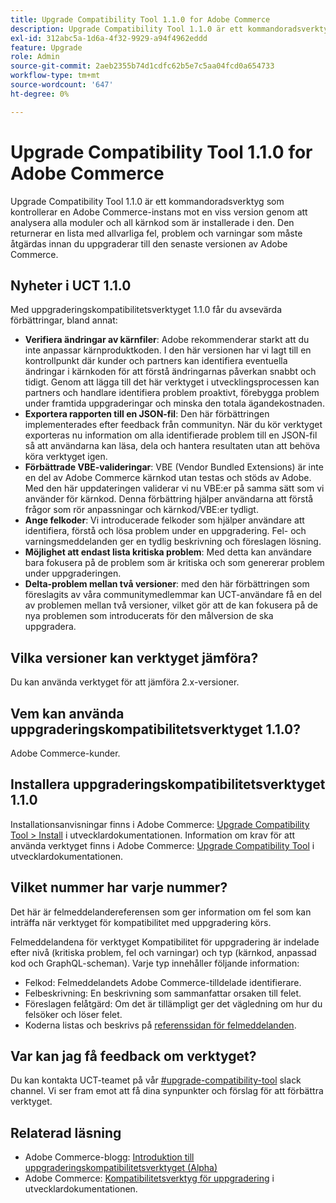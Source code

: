 ```yaml
---
title: Upgrade Compatibility Tool 1.1.0 for Adobe Commerce
description: Upgrade Compatibility Tool 1.1.0 är ett kommandoradsverktyg som kontrollerar en Adobe Commerce-instans mot en viss version genom att analysera alla moduler och all kärnkod som är installerade i den. Den returnerar en lista med allvarliga fel, problem och varningar som måste åtgärdas innan du uppgraderar till den senaste versionen av Adobe Commerce.
exl-id: 312abc5a-1d6a-4f32-9929-a94f4962eddd
feature: Upgrade
role: Admin
source-git-commit: 2aeb2355b74d1cdfc62b5e7c5aa04fcd0a654733
workflow-type: tm+mt
source-wordcount: '647'
ht-degree: 0%

---
```


# Upgrade Compatibility Tool 1.1.0 for Adobe Commerce

Upgrade Compatibility Tool 1.1.0 är ett kommandoradsverktyg som kontrollerar en Adobe Commerce-instans mot en viss version genom att analysera alla moduler och all kärnkod som är installerade i den. Den returnerar en lista med allvarliga fel, problem och varningar som måste åtgärdas innan du uppgraderar till den senaste versionen av Adobe Commerce.

## Nyheter i UCT 1.1.0

Med uppgraderingskompatibilitetsverktyget 1.1.0 får du avsevärda förbättringar, bland annat:

* **Verifiera ändringar av kärnfiler**: Adobe rekommenderar starkt att du inte anpassar kärnproduktkoden. I den här versionen har vi lagt till en kontrollpunkt där kunder och partners kan identifiera eventuella ändringar i kärnkoden för att förstå ändringarnas påverkan snabbt och tidigt. Genom att lägga till det här verktyget i utvecklingsprocessen kan partners och handlare identifiera problem proaktivt, förebygga problem under framtida uppgraderingar och minska den totala ägandekostnaden.
* **Exportera rapporten till en JSON-fil**: Den här förbättringen implementerades efter feedback från communityn. När du kör verktyget exporteras nu information om alla identifierade problem till en JSON-fil så att användarna kan läsa, dela och hantera resultaten utan att behöva köra verktyget igen.
* **Förbättrade VBE-valideringar**: VBE (Vendor Bundled Extensions) är inte en del av Adobe Commerce kärnkod utan testas och stöds av Adobe. Med den här uppdateringen validerar vi nu VBE:er på samma sätt som vi använder för kärnkod. Denna förbättring hjälper användarna att förstå frågor som rör anpassningar och kärnkod/VBE:er tydligt.
* **Ange felkoder**: Vi introducerade felkoder som hjälper användare att identifiera, förstå och lösa problem under en uppgradering. Fel- och varningsmeddelanden ger en tydlig beskrivning och föreslagen lösning.
* **Möjlighet att endast lista kritiska problem**: Med detta kan användare bara fokusera på de problem som är kritiska och som genererar problem under uppgraderingen.
* **Delta-problem mellan två versioner**: med den här förbättringen som föreslagits av våra communitymedlemmar kan UCT-användare få en del av problemen mellan två versioner, vilket gör att de kan fokusera på de nya problemen som introducerats för den målversion de ska uppgradera.

## Vilka versioner kan verktyget jämföra?

Du kan använda verktyget för att jämföra 2.x-versioner.

## Vem kan använda uppgraderingskompatibilitetsverktyget 1.1.0?

Adobe Commerce-kunder.

## Installera uppgraderingskompatibilitetsverktyget 1.1.0

Installationsanvisningar finns i Adobe Commerce: [Upgrade Compatibility Tool > Install](https://experienceleague.adobe.com/sv/docs/commerce-operations/upgrade-guide/upgrade-compatibility-tool/use-upgrade-compatibility-tool/run) i utvecklardokumentationen. Information om krav för att använda verktyget finns i Adobe Commerce: [Upgrade Compatibility Tool](https://experienceleague.adobe.com/sv/docs/commerce-operations/upgrade-guide/upgrade-compatibility-tool/prerequisites) i utvecklardokumentationen.

## Vilket nummer har varje nummer?

Det här är felmeddelandereferensen som ger information om fel som kan inträffa när verktyget för kompatibilitet med uppgradering körs.

Felmeddelandena för verktyget Kompatibilitet för uppgradering är indelade efter nivå (kritiska problem, fel och varningar) och typ (kärnkod, anpassad kod och GraphQL-scheman). Varje typ innehåller följande information:

* Felkod: Felmeddelandets Adobe Commerce-tilldelade identifierare.
* Felbeskrivning: En beskrivning som sammanfattar orsaken till felet.
* Föreslagen felåtgärd: Om det är tillämpligt ger det vägledning om hur du felsöker och löser felet.
* Koderna listas och beskrivs på [referenssidan för felmeddelanden](https://experienceleague.adobe.com/sv/docs/commerce-operations/upgrade-guide/upgrade-compatibility-tool/reporting/error-messages).

## Var kan jag få feedback om verktyget?

Du kan kontakta UCT-teamet på vår [#upgrade-compatibility-tool](https://magentocommeng.slack.com/archives/C019Y143U9F) slack channel. Vi ser fram emot att få dina synpunkter och förslag för att förbättra verktyget.

## Relaterad läsning

* Adobe Commerce-blogg: [Introduktion till uppgraderingskompatibilitetsverktyget (Alpha)](https://magento.com/blog/magento-news/introducing-upgrade-compatibility-tool)
* Adobe Commerce: [Kompatibilitetsverktyg för uppgradering](https://experienceleague.adobe.com/sv/docs/commerce-operations/upgrade-guide/upgrade-compatibility-tool/overview) i utvecklardokumentationen.
